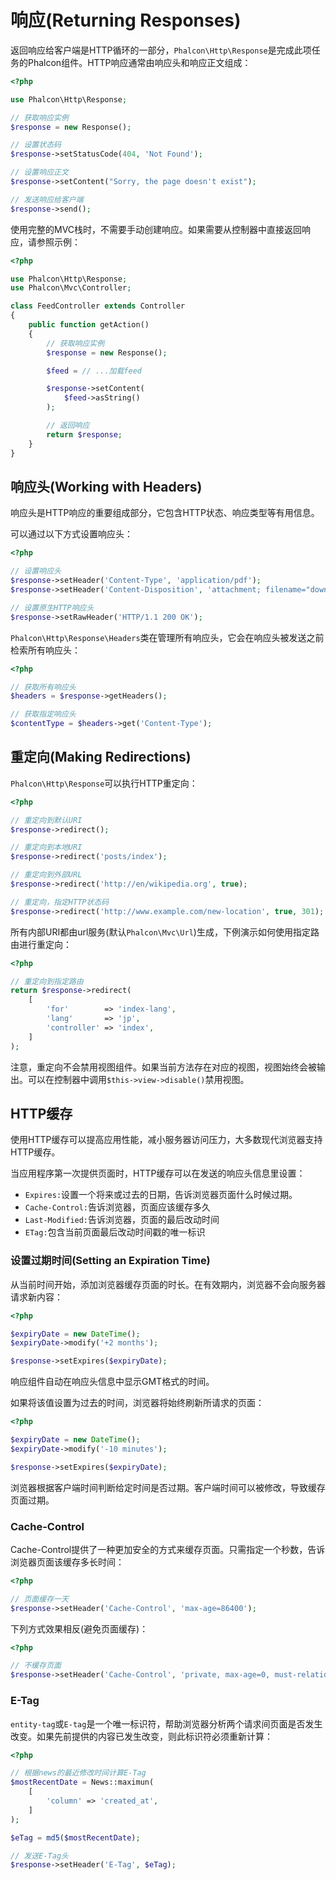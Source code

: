 # 响应(Returning Responses)
返回响应给客户端是HTTP循环的一部分，`Phalcon\Http\Response`是完成此项任务的Phalcon组件。HTTP响应通常由响应头和响应正文组成：
```php
<?php

use Phalcon\Http\Response;

// 获取响应实例
$response = new Response();

// 设置状态码
$response->setStatusCode(404, 'Not Found');

// 设置响应正文
$response->setContent("Sorry, the page doesn't exist");

// 发送响应给客户端
$response->send();
```
使用完整的MVC栈时，不需要手动创建响应。如果需要从控制器中直接返回响应，请参照示例：
```php
<?php

use Phalcon\Http\Response;
use Phalcon\Mvc\Controller;

class FeedController extends Controller
{
    public function getAction()
    {
        // 获取响应实例
        $response = new Response();

        $feed = // ...加载feed

        $response->setContent(
            $feed->asString()
        );

        // 返回响应
        return $response;
    }
}
```
## 响应头(Working with Headers)
响应头是HTTP响应的重要组成部分，它包含HTTP状态、响应类型等有用信息。

可以通过以下方式设置响应头：
```php
<?php

// 设置响应头
$response->setHeader('Content-Type', 'application/pdf');
$response->setHeader('Content-Disposition', 'attachment; filename="downloaded.pdf"');

// 设置原生HTTP响应头
$response->setRawHeader('HTTP/1.1 200 OK');
```
`Phalcon\Http\Response\Headers`类在管理所有响应头，它会在响应头被发送之前检索所有响应头：
```php
<?php

// 获取所有响应头
$headers = $response->getHeaders();

// 获取指定响应头
$contentType = $headers->get('Content-Type');
```
## 重定向(Making Redirections)
`Phalcon\Http\Response`可以执行HTTP重定向：
```php
<?php

// 重定向到默认URI
$response->redirect();

// 重定向到本地URI
$response->redirect('posts/index');

// 重定向到外部URL
$response->redirect('http://en/wikipedia.org', true);

// 重定向，指定HTTP状态码
$response->redirect('http://www.example.com/new-location', true, 301);
```
所有内部URI都由url服务(默认`Phalcon\Mvc\Url`)生成，下例演示如何使用指定路由进行重定向：
```php
<?php

// 重定向到指定路由
return $response->redirect(
    [
        'for'        => 'index-lang',
        'lang'       => 'jp',
        'controller' => 'index',
    ]
);
```
注意，重定向不会禁用视图组件。如果当前方法存在对应的视图，视图始终会被输出。可以在控制器中调用`$this->view->disable()`禁用视图。
## HTTP缓存
使用HTTP缓存可以提高应用性能，减小服务器访问压力，大多数现代浏览器支持HTTP缓存。

当应用程序第一次提供页面时，HTTP缓存可以在发送的响应头信息里设置：
- `Expires:`设置一个将来或过去的日期，告诉浏览器页面什么时候过期。
- `Cache-Control:`告诉浏览器，页面应该缓存多久
- `Last-Modified:`告诉浏览器，页面的最后改动时间
- `ETag:`包含当前页面最后改动时间戳的唯一标识
### 设置过期时间(Setting an Expiration Time)
从当前时间开始，添加浏览器缓存页面的时长。在有效期内，浏览器不会向服务器请求新内容：
```php
<?php

$expiryDate = new DateTime();
$expiryDate->modify('+2 months');

$response->setExpires($expiryDate);
```
响应组件自动在响应头信息中显示GMT格式的时间。

如果将该值设置为过去的时间，浏览器将始终刷新所请求的页面：
```php
<?php

$expiryDate = new DateTime();
$expiryDate->modify('-10 minutes');

$response->setExpires($expiryDate);
```
浏览器根据客户端时间判断给定时间是否过期。客户端时间可以被修改，导致缓存页面过期。
### Cache-Control
Cache-Control提供了一种更加安全的方式来缓存页面。只需指定一个秒数，告诉浏览器页面该缓存多长时间：
```php
<?php

// 页面缓存一天
$response->setHeader('Cache-Control', 'max-age=86400');
```
下列方式效果相反(避免页面缓存)：
```php
<?php

// 不缓存页面
$response->setHeader('Cache-Control', 'private, max-age=0, must-relatidate');
```
### E-Tag
`entity-tag`或`E-tag`是一个唯一标识符，帮助浏览器分析两个请求间页面是否发生改变。如果先前提供的内容已发生改变，则此标识符必须重新计算：
```php
<?php

// 根据news的最近修改时间计算E-Tag
$mostRecentDate = News::maximun(
    [
        'column' => 'created_at',
    ]
);

$eTag = md5($mostRecentDate);

// 发送E-Tag头
$response->setHeader('E-Tag', $eTag);
```
